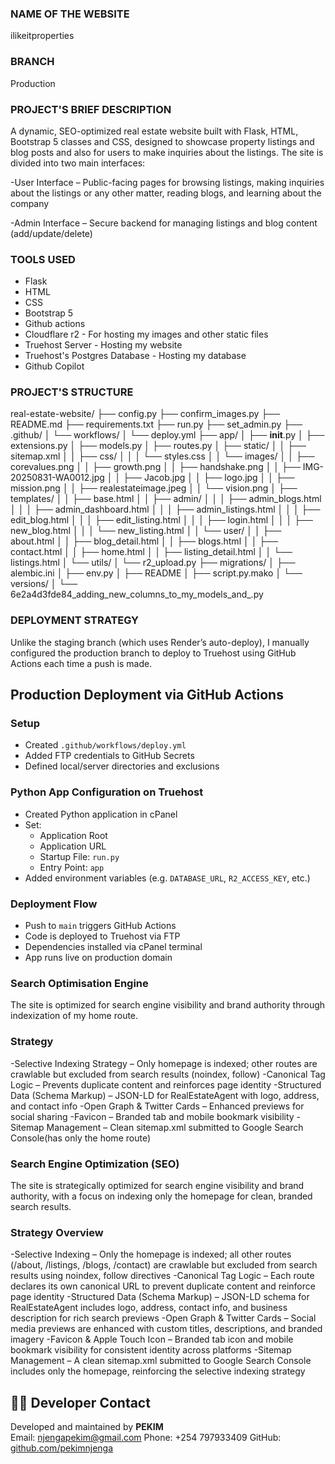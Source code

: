 ### NAME OF THE WEBSITE 
ilikeitproperties
### BRANCH 
Production
### PROJECT'S BRIEF DESCRIPTION
A dynamic, SEO-optimized real estate website built with Flask, HTML, Bootstrap 5 classes and CSS, designed to showcase property listings and blog posts and also for users to make inquiries about the listings. The site is divided into two main interfaces:

-User Interface – Public-facing pages for browsing listings, making inquiries about the listings or any other matter, reading blogs, and learning about the company

-Admin Interface – Secure backend for managing listings and blog content (add/update/delete)

### TOOLS USED
- Flask
- HTML
- CSS
- Bootstrap 5
- Github actions
- Cloudflare r2 - For hosting my images and other static files
- Truehost Server - Hosting my website
- Truehost's Postgres Database - Hosting my database
- Github Copilot

### PROJECT'S STRUCTURE
real-estate-website/
├── config.py
├── confirm_images.py
├── README.md
├── requirements.txt
├── run.py
├── set_admin.py
├── .github/
│   └── workflows/
│       └── deploy.yml
├── app/
│   ├── __init__.py
│   ├── extensions.py
│   ├── models.py
│   ├── routes.py
│   ├── static/
│   │   ├── sitemap.xml
│   │   ├── css/
│   │   │   └── styles.css
│   │   └── images/
│   │       ├── corevalues.png
│   │       ├── growth.png
│   │       ├── handshake.png
│   │       ├── IMG-20250831-WA0012.jpg
│   │       ├── Jacob.jpg
│   │       ├── logo.jpg
│   │       ├── mission.png
│   │       ├── realestateimage.jpeg
│   │       └── vision.png
│   ├── templates/
│   │   ├── base.html
│   │   ├── admin/
│   │   │   ├── admin_blogs.html
│   │   │   ├── admin_dashboard.html
│   │   │   ├── admin_listings.html
│   │   │   ├── edit_blog.html
│   │   │   ├── edit_listing.html
│   │   │   ├── login.html
│   │   │   ├── new_blog.html
│   │   │   └── new_listing.html
│   │   └── user/
│   │       ├── about.html
│   │       ├── blog_detail.html
│   │       ├── blogs.html
│   │       ├── contact.html
│   │       ├── home.html
│   │       ├── listing_detail.html
│   │       └── listings.html
│   └── utils/
│       └── r2_upload.py
├── migrations/
│   ├── alembic.ini
│   ├── env.py
│   ├── README
│   ├── script.py.mako
│   └── versions/
│       └── 6e2a4d3fde84_adding_new_columns_to_my_models_and_.py


### DEPLOYMENT STRATEGY
Unlike the staging branch (which uses Render’s auto-deploy), I manually configured the production branch to deploy to Truehost using GitHub Actions each time a push is made.

## Production Deployment via GitHub Actions

### Setup
- Created `.github/workflows/deploy.yml`
- Added FTP credentials to GitHub Secrets
- Defined local/server directories and exclusions

### Python App Configuration on Truehost
- Created Python application in cPanel
- Set:
  - Application Root
  - Application URL
  - Startup File: `run.py`
  - Entry Point: `app`
- Added environment variables (e.g. `DATABASE_URL`, `R2_ACCESS_KEY`, etc.)

### Deployment Flow
- Push to `main` triggers GitHub Actions
- Code is deployed to Truehost via FTP
- Dependencies installed via cPanel terminal
- App runs live on production domain

### Search Optimisation Engine
The site is optimized for search engine visibility and brand authority through indexization of my home route.
### Strategy
-Selective Indexing Strategy – Only homepage is indexed; other routes are crawlable but excluded from search results (noindex, follow)
-Canonical Tag Logic – Prevents duplicate content and reinforces page identity
-Structured Data (Schema Markup) – JSON-LD for RealEstateAgent with logo, address, and contact info
-Open Graph & Twitter Cards – Enhanced previews for social sharing
-Favicon – Branded tab and mobile bookmark visibility
-Sitemap Management – Clean sitemap.xml submitted to Google Search Console(has only the home route)

### Search Engine Optimization (SEO)
The site is strategically optimized for search engine visibility and brand authority, with a focus on indexing only the homepage for clean, branded search results.

### Strategy Overview
-Selective Indexing – Only the homepage is indexed; all other routes (/about, /listings, /blogs, /contact) are crawlable but excluded from search results using noindex, follow directives
-Canonical Tag Logic – Each route declares its own canonical URL to prevent duplicate content and reinforce page identity
-Structured Data (Schema Markup) – JSON-LD schema for RealEstateAgent includes logo, address, contact info, and business description for rich search previews
-Open Graph & Twitter Cards – Social media previews are enhanced with custom titles, descriptions, and branded imagery
-Favicon & Apple Touch Icon – Branded tab icon and mobile bookmark visibility for consistent identity across platforms
-Sitemap Management – A clean sitemap.xml submitted to Google Search Console includes only the homepage, reinforcing the selective indexing strategy


## 👨‍💻 Developer Contact

Developed and maintained by **PEKIM**  
 Email: njengapekim@gmail.com 
 Phone: +254 797933409
 GitHub: [github.com/pekimnjenga](https://github.com/pekimnjenga)
